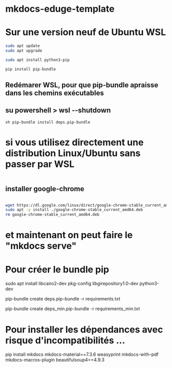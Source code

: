 # mkdocs-eduge-template
# Sur une version neuf de Ubuntu WSL
``` sh
sudo apt update
sudo apt upgrade

sudo apt install python3-pip

pip install pip-bundle

```

## Redémarer WSL, pour que pip-bundle apraisse dans les chemins exécutables
## su powershell > wsl --shutdown

`` sh
pip-bundle install deps.pip-bundle
``

# si vous utilisez directement une distribution Linux/Ubuntu sans passer par WSL 
``` sh pip-bundle install deps_min.pip-bundle
```

## installer google-chrome
``` sh

wget https://dl.google.com/linux/direct/google-chrome-stable_current_amd64.deb                                                                                                               
sudo apt -y install ./google-chrome-stable_current_amd64.deb
rm google-chrome-stable_current_amd64.deb

```

# et maintenant on peut faire le "mkdocs serve"

# Pour créer le bundle pip

sudo apt install libcairo2-dev pkg-config libgirepository1.0-dev python3-dev

pip-bundle create deps.pip-bundle -r requirements.txt

pip-bundle create deps_min.pip-bundle -r requirements_min.txt

# Pour installer les dépendances avec risque d'incompatibilités ...

pip install mkdocs mkdocs-material==7.3.6 weasyprint mkdocs-with-pdf mkdocs-macros-plugin  beautifulsoup4==4.9.3

